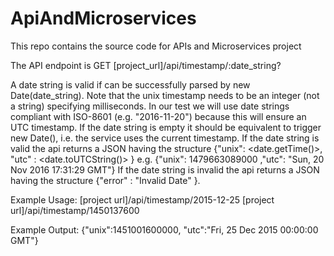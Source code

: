 # ApiAndMicroservices
This repo contains the source code for APIs and Microservices project 

The API endpoint is GET [project_url]/api/timestamp/:date_string?

A date string is valid if can be successfully parsed by new Date(date_string).
Note that the unix timestamp needs to be an integer (not a string) specifying milliseconds.
In our test we will use date strings compliant with ISO-8601 (e.g. "2016-11-20") because this will ensure an UTC timestamp.
If the date string is empty it should be equivalent to trigger new Date(), i.e. the service uses the current timestamp.
If the date string is valid the api returns a JSON having the structure
{"unix": <date.getTime()>, "utc" : <date.toUTCString()> }
e.g. {"unix": 1479663089000 ,"utc": "Sun, 20 Nov 2016 17:31:29 GMT"}
If the date string is invalid the api returns a JSON having the structure
{"error" : "Invalid Date" }.


Example Usage:
[project url]/api/timestamp/2015-12-25
[project url]/api/timestamp/1450137600

Example Output:
{"unix":1451001600000, "utc":"Fri, 25 Dec 2015 00:00:00 GMT"}
